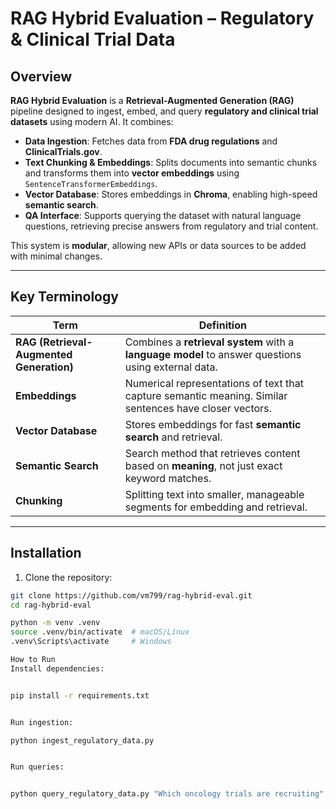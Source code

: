 # RAG Hybrid Evaluation – Regulatory & Clinical Trial Data

## Overview

**RAG Hybrid Evaluation** is a **Retrieval-Augmented Generation (RAG)** pipeline designed to ingest, embed, and query **regulatory and clinical trial datasets** using modern AI. It combines:

- **Data Ingestion**: Fetches data from **FDA drug regulations** and **ClinicalTrials.gov**.  
- **Text Chunking & Embeddings**: Splits documents into semantic chunks and transforms them into **vector embeddings** using `SentenceTransformerEmbeddings`.  
- **Vector Database**: Stores embeddings in **Chroma**, enabling high-speed **semantic search**.  
- **QA Interface**: Supports querying the dataset with natural language questions, retrieving precise answers from regulatory and trial content.

This system is **modular**, allowing new APIs or data sources to be added with minimal changes.

---

## Key Terminology

| Term | Definition |
|------|------------|
| **RAG (Retrieval-Augmented Generation)** | Combines a **retrieval system** with a **language model** to answer questions using external data. |
| **Embeddings** | Numerical representations of text that capture semantic meaning. Similar sentences have closer vectors. |
| **Vector Database** | Stores embeddings for fast **semantic search** and retrieval. |
| **Semantic Search** | Search method that retrieves content based on **meaning**, not just exact keyword matches. |
| **Chunking** | Splitting text into smaller, manageable segments for embedding and retrieval. |

---

## Installation

1. Clone the repository:

```bash
git clone https://github.com/vm799/rag-hybrid-eval.git
cd rag-hybrid-eval

python -m venv .venv
source .venv/bin/activate  # macOS/Linux
.venv\Scripts\activate     # Windows

How to Run
Install dependencies:


pip install -r requirements.txt


Run ingestion:

python ingest_regulatory_data.py


Run queries:


python query_regulatory_data.py "Which oncology trials are recruiting"